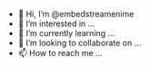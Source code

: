 - 👋 Hi, I’m @embedstreamenime
- 👀 I’m interested in ...
- 🌱 I’m currently learning ...
- 💞️ I’m looking to collaborate on ...
- 📫 How to reach me ...

<!---
embedstreamenime/embedstreamenime is a ✨ special ✨ repository because its `README.md` (this file) appears on your GitHub profile.
You can click the Preview link to take a look at your changes.
--->
